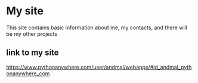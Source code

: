 # My site
This site contains basic information about me, my contacts, and there will be my other projects
## link to my site
https://www.pythonanywhere.com/user/andmal/webapps/#id_andmal_pythonanywhere_com
